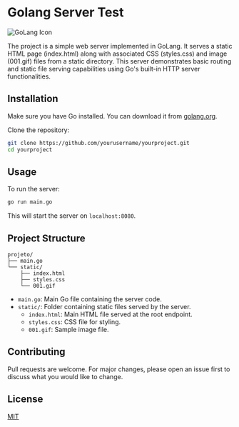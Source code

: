 # Golang Server Test

![GoLang Icon](https://golang.org/doc/gopher/gophercolor.png)

The project is a simple web server implemented in GoLang. It serves a static HTML page (index.html) along with associated CSS (styles.css) and image (001.gif) files from a static directory. This server demonstrates basic routing and static file serving capabilities using Go's built-in HTTP server functionalities.


## Installation

Make sure you have Go installed. You can download it from [golang.org](https://golang.org/).

Clone the repository:

```bash
git clone https://github.com/yourusername/yourproject.git
cd yourproject
```

## Usage

To run the server:

```bash
go run main.go
```

This will start the server on `localhost:8080`.

## Project Structure

```
projeto/
├── main.go
└── static/
    ├── index.html
    ├── styles.css
    └── 001.gif
```

- `main.go`: Main Go file containing the server code.
- `static/`: Folder containing static files served by the server.
  - `index.html`: Main HTML file served at the root endpoint.
  - `styles.css`: CSS file for styling.
  - `001.gif`: Sample image file.

## Contributing

Pull requests are welcome. For major changes, please open an issue first to discuss what you would like to change.

## License

[MIT](https://choosealicense.com/licenses/mit/)
